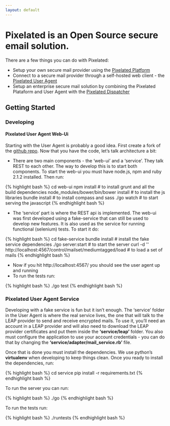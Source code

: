 ```yaml
---
layout: default
--- 
```

      
# Pixelated is an Open Source secure email solution.

There are a few things you can do with Pixelated:

* Setup your own secure mail provider using the <a href="http://github.com/pixelated-project/pixelated-platform">Pixelated Platform</a>
* Connect to a secure mail provider through a self-hosted web client - the <a href="http://github.com/pixelated-project/pixelated-user-agent">Pixelated User Agent</a>
* Setup an enterprise secure mail solution by combining the Pixelated Plataform and User Agent with the <a href="http://github.com/pixelated-project/pixelated-dispatcher">Pixelated Dispatcher</a>


## Getting Started

### Developing

#### Pixelated User Agent Web-Ui

Starting with the User Agent is probably a good idea. First create a fork of the <a href="http://github.com/pixelated-project/pixelated-user-agent">github repo</a>. Now that you have the code, let’s talk architecture a bit:

* There are two main components - the ‘web-ui’ and a ‘service’. They talk REST to each other. The way to develop this is to start both components. To start the web-ui you must have node.js, npm and ruby 2.1.2 installed. Then run:


{% highlight bash %}
cd web-ui
npm install # to install grunt and all the build dependencies
node_modules/bower/bin/bower install # to install the js libraries
bundle install # to install compass and sass
./go watch # to start serving the javascript 
{% endhighlight bash %}

* The ‘service’ part is where the REST api is implemented. The web-ui was first developed using a fake-service that can still be used to develop new features. It is also used as the service for running functional (selenium) tests. To start it do:


{% highlight bash %}
cd fake-service
bundle install # install the fake service dependencies
./go server:start # to start the server
curl -d '' http://localhost:4567/control/mailset/mediumtagged/load # to load a set of mails
{% endhighlight bash %}


* Now if you hit http://localhost:4567/ you should see the user agent up and running
* To run the tests run:

{% highlight bash %}
./go test
{% endhighlight bash %}


### Pixelated User Agent Service

Developing with a fake service is fun but it isn’t enough. The ‘service’ folder in the User Agent is where the real service lives, the one that will talk to the LEAP provider to send and receive encrypted mails. To use it, you’ll need an account in a LEAP provider and will also need to download the LEAP provider certificates and put them inside the <strong>‘service/leap’</strong> folder. You also must configure the application to use your account credentials - you can do that by changing the <strong>‘service/adapter/mail_service.rb’</strong> file.

Once that is done you must install the dependencies. We use python’s <strong>virtualenv</strong> when developing to keep things clean. Once you ready to install the dependencies, run:

{% highlight bash %}
cd service
pip install -r requirements.txt 
{% endhighlight bash %}

To run the server you can run:

{% highlight bash %}
./go
{% endhighlight bash %}

To run the tests run:

{% highlight bash %}
./runtests
{% endhighlight bash %}
